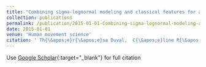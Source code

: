 ```yaml
---
title: "Combining sigma-lognormal modeling and classical features for analyzing graphomotor performances in kindergarten children"
collection: publications
permalink: /publication/2015-01-01-Combining-sigma-lognormal-modeling-and-classical-features-for-analyzing-graphomotor-performances-in-kindergarten-children
date: 2015-01-01
venue: 'Human movement science'
citation: ' Th{\&apos;e}r{\&apos;e}sa Duval,  C{\&apos;e}line R{\&apos;e}mi,  R{\&apos;e}jean Plamondon,  Jean Vaillant,  Christian O’Reilly, &quot;Combining sigma-lognormal modeling and classical features for analyzing graphomotor performances in kindergarten children.&quot; Human movement science, 2015.'
---
```

Use [Google Scholar](https://scholar.google.com/scholar?q=Combining+sigma+lognormal+modeling+and+classical+features+for+analyzing+graphomotor+performances+in+kindergarten+children){:target="_blank"} for full citation